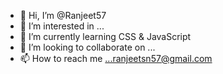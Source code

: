 - 👋 Hi, I’m @Ranjeet57
- 👀 I’m interested in ...
- 🌱 I’m currently learning CSS & JavaScript
- 💞️ I’m looking to collaborate on ...
- 📫 How to reach me ...ranjeetsn57@gmail.com

<!---
Ranjeet57/Ranjeet57 is a ✨ special ✨ repository because its `README.md` (this file) appears on your GitHub profile.
You can click the Preview link to take a look at your changes.
--->
